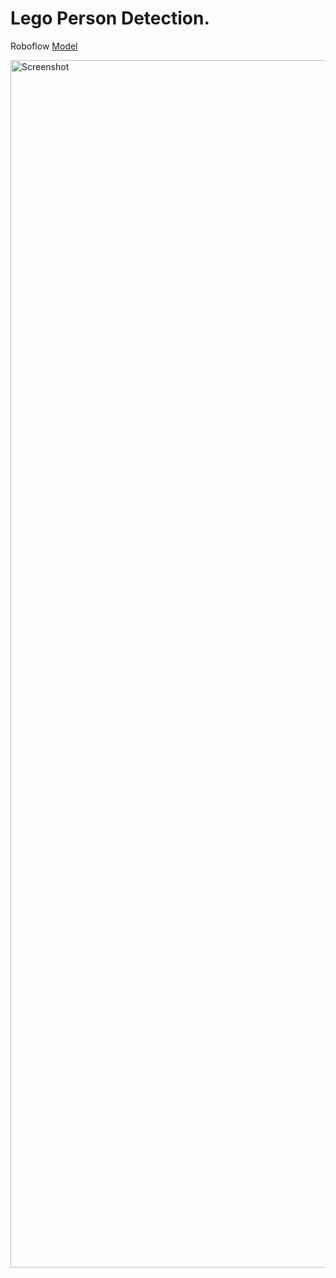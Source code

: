 # Lego Person Detection.

Roboflow [Model](https://app.roboflow.com/max-dji4l/lego-person-detection/deploy/1)


<img width="1932" alt="Screenshot" src="https://github.com/RATHOD-SHUBHAM/Roboflow_ModelDeployment/assets/58945964/24c9fa2b-7a1f-425e-bb49-27e770ce4109">


